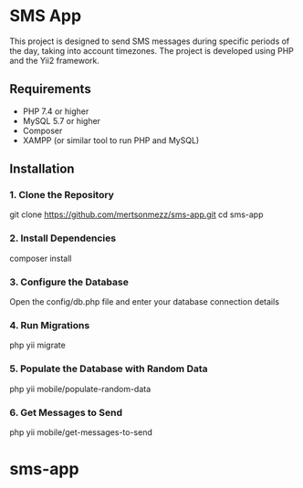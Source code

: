 # SMS App

This project is designed to send SMS messages during specific periods of the day, taking into account timezones. The project is developed using PHP and the Yii2 framework.

## Requirements

- PHP 7.4 or higher
- MySQL 5.7 or higher
- Composer
- XAMPP (or similar tool to run PHP and MySQL)

## Installation

### 1. Clone the Repository
git clone https://github.com/mertsonmezz/sms-app.git
cd sms-app

### 2. Install Dependencies
composer install

### 3. Configure the Database
Open the config/db.php file and enter your database connection details

### 4. Run Migrations
php yii migrate

### 5. Populate the Database with Random Data
php yii mobile/populate-random-data

### 6. Get Messages to Send
php yii mobile/get-messages-to-send
# sms-app
